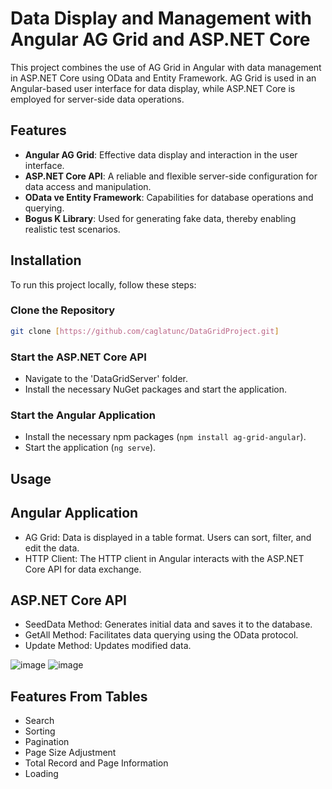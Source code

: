 # Data Display and Management with Angular AG Grid and ASP.NET Core

This project combines the use of AG Grid in Angular with data management in ASP.NET Core using OData and Entity Framework. AG Grid is used in an Angular-based user interface for data display, while ASP.NET Core is employed for server-side data operations.

## Features

- **Angular AG Grid**: Effective data display and interaction in the user interface.
- **ASP.NET Core API**: A reliable and flexible server-side configuration for data access and manipulation.
- **OData ve Entity Framework**: Capabilities for database operations and querying.
- **Bogus K Library**: Used for generating fake data, thereby enabling realistic test scenarios.
## Installation

To run this project locally, follow these steps:

### Clone the Repository

```bash
git clone [https://github.com/caglatunc/DataGridProject.git]
````
### Start the ASP.NET Core API
- Navigate to the 'DataGridServer' folder.
- Install the necessary NuGet packages and start the application.
  
### Start the Angular Application
- Install the necessary npm packages (`npm install ag-grid-angular`).
- Start the application (`ng serve`).

## Usage
## Angular Application
- AG Grid: Data is displayed in a table format. Users can sort, filter, and edit the data.
- HTTP Client: The HTTP client in Angular interacts with the ASP.NET Core API for data exchange.

## ASP.NET Core API
- SeedData Method: Generates initial data and saves it to the database.
- GetAll Method: Facilitates data querying using the OData protocol.
- Update Method: Updates modified data.

![image](https://github.com/caglatunc/DataGridProject/assets/95507765/2d0d819d-dcc5-4052-a9c8-738985d71c0c)
![image](https://github.com/caglatunc/DataGridProject/assets/95507765/31ef5373-dc76-41cc-91a7-d53bf558ee6f)

## Features From Tables
- Search
- Sorting
- Pagination
- Page Size Adjustment
- Total Record and Page Information
- Loading




